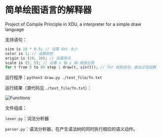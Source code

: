 # 简单绘图语言的解释器
Project of Compile Principle in XDU, a interpreter for a simple draw language

支持语句：

```php
size is 10 * 0.5; // 设置 dot 大小
color is 1; // 设置颜色
origin is (20, 30); // 设置原点
scale is (5, 5); // 设置 x 轴 y 轴 缩放比例
for t from 0 to 80 step 1 draw(t, sin(t)); // for 绘制语句，画出正弦函数
```

运行程序：`python3 draw.py ./test_file/fn.txt`

运行结果（源代码见 `./test_file/fn.txt`）：

![Functions](/Users/tobiaslee/GitHub/Draw-Language-Interpreter/img/function.png)

文件组成：

`lexer.py`：词法分析器

`parser.py`：语法分析器，在产生语法树的同时执行相应的语义动作。

